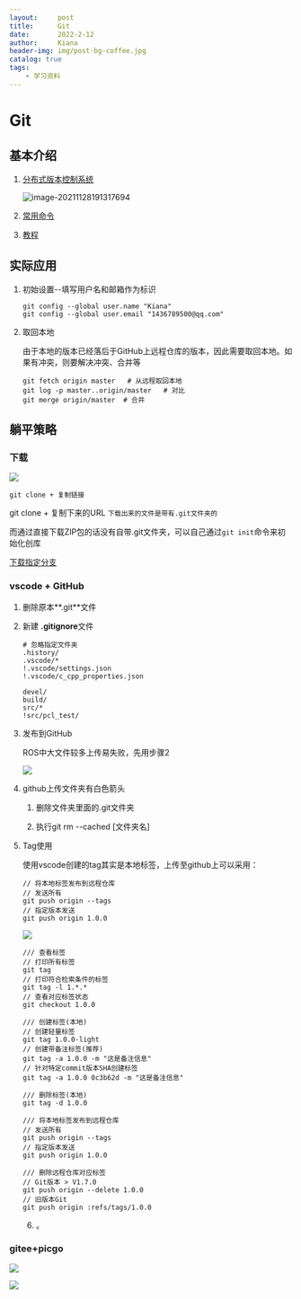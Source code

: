 ```yaml
---
layout:     post
title:      Git
date:       2022-2-12
author:     Kiana
header-img: img/post-bg-coffee.jpg
catalog: true
tags:
    - 学习资料
---
```

# Git

## 基本介绍

1. [分布式版本控制系统](https://www.liaoxuefeng.com/wiki/896043488029600)

   ![image-20211128191317694](../img-post/img/git%E6%B5%81%E7%A8%8B.png)

2. [常用命令](http://www.ruanyifeng.com/blog/2015/12/git-cheat-sheet.html)

3. [教程](https://zhuanlan.zhihu.com/p/30044692)

## 实际应用

1. 初始设置--填写用户名和邮箱作为标识

   ```
   git config --global user.name "Kiana"
   git config --global user.email "1436789500@qq.com"
   ```
   
2. 取回本地

   由于本地的版本已经落后于GitHub上远程仓库的版本，因此需要取回本地。如果有冲突，则要解决冲突、合并等

   ```
   git fetch origin master   # 从远程取回本地
   git log -p master..origin/master   # 对比
   git merge origin/master  # 合并
   ```

## 躺平策略

### 下载

![](../img-post/img/202202122239443.png)

`git clone + 复制链接`

git clone + 复制下来的URL `下载出来的文件是带有.git文件夹的`

而通过直接下载ZIP包的话没有自带.git文件夹，可以自己通过`git init`命令来初始化创库

[下载指定分支](https://blog.csdn.net/weixin_41699562/article/details/103296002)

### vscode + GitHub 

1. 删除原本**.git**文件

2. 新建 **.gitignore**文件

   ```
   # 忽略指定文件夹
   .history/
   .vscode/*
   !.vscode/settings.json
   !.vscode/c_cpp_properties.json
   
   devel/
   build/
   src/*
   !src/pcl_test/
   ```

3. 发布到GitHub

   ROS中大文件较多上传易失败，先用步骤2
   
   ![](../img-post/img/202202121723965.png)
   
4. github上传文件夹有白色箭头
   
   1. 删除文件夹里面的.git文件夹
   
   2. 执行git rm --cached [文件夹名]

4. Tag使用

   使用vscode创建的tag其实是本地标签，上传至github上可以采用：
   ```
   // 将本地标签发布到远程仓库
   // 发送所有
   git push origin --tags
   // 指定版本发送
   git push origin 1.0.0
   ```
   ![](../img-post/img/202203111007328.png)

   ```
   /// 查看标签
   // 打印所有标签
   git tag
   // 打印符合检索条件的标签
   git tag -l 1.*.*
   // 查看对应标签状态
   git checkout 1.0.0

   /// 创建标签(本地)
   // 创建轻量标签
   git tag 1.0.0-light
   // 创建带备注标签(推荐)
   git tag -a 1.0.0 -m "这是备注信息"
   // 针对特定commit版本SHA创建标签
   git tag -a 1.0.0 0c3b62d -m "这是备注信息"

   /// 删除标签(本地)
   git tag -d 1.0.0

   /// 将本地标签发布到远程仓库
   // 发送所有
   git push origin --tags
   // 指定版本发送
   git push origin 1.0.0

   /// 删除远程仓库对应标签
   // Git版本 > V1.7.0
   git push origin --delete 1.0.0
   // 旧版本Git
   git push origin :refs/tags/1.0.0   

   ```

   6. 。

### gitee+picgo

![](../img-post/20220318094935.png)

![](../img-post/20220318095053.png)